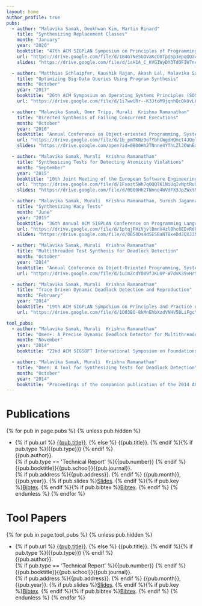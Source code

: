 ```yaml
---
layout: home 
author_profile: true
pubs:
  - author: "Malavika Samak, Deokhwan Kim, Martin Rinard"
    title: "Synthesizing Replacement Classes"
    month: "January"
    year: "2020"
    booktitle: "47th ACM SIGPLAN Symposium on Principles of Programming Languages (POPL)"
    url: "https://drive.google.com/file/d/184G7NeSGOVaKcO8TpI5p3epqQQarHhwz/view?usp=sharing"
    slides: "https://drive.google.com/file/d/1sH1A_C_KVGIWyDY3TdOFIW7ncm_3jh-n/view?usp=sharing"

  - author: "Matthias Schlaipfer, Kaushik Rajan, Akash Lal, Malavika Samak"
    title: "Optimizing Big-Data Queries Using Program Synthesis"
    month: "October"
    year: "2017"
    booktitle: "26th ACM Symposium on Operating Systems Principles (SOSP)"
    url: "https://drive.google.com/file/d/1i7wwURr--K3JtoM9jqnhQcQkUvL6Ov_J/view?usp=sharing"

  - author: "Malavika Samak, Omer Tripp, Murali  Krishna Ramanathan"
    title: "Directed Synthesis of Failing Concurrent Executions"
    month: "October"
    year: "2016"
    booktitle: "Annual Conference on Object-oriented Programming, Systems, Languages, and Applications (OOPSLA)"
    url: "https://drive.google.com/file/d/1b_pmTKNz9ofYbhCWgdHQmct4JQolJftB/view?usp=sharing"
    slides: "https://drive.google.com/open?id=0B00Hh2TNnne4YThLZlJ6WnExV28"

  - author: "Malavika Samak, Murali  Krishna Ramanathan"
    title: "Synthesizing Tests for Detecting Atomicity Violations"
    month: "September"
    year: "2015"
    booktitle: "10th Joint Meeting of the European Software Engineering Conference and the ACM SIGSOFT Symposium on the Foundations of Software Engineering (FSE)"
    url: "https://drive.google.com/file/d/1Fxozt5Wh7q0QQlK1NiUqIvNptRuGKkJu/view?usp=sharing"
    slides: "https://drive.google.com/file/d/0B00Hh2TNnne4WVdFX3JpZWxtM2s/view?usp=sharing"

  - author: "Malavika Samak, Murali  Krishna Ramanathan, Suresh Jagannathan"
    title: "Synthesizing Racy Tests"
    month: "June"
    year: "2015"
    booktitle: "36th Annual ACM SIGPLAN Conference on Programming Language Design and Implementation (PLDI)"
    url: "https://drive.google.com/file/d/1ptqjFHiVjvlBmnV4zl8hc6EDvRdQ0Mdp/view?usp=sharing"
    slides: "https://drive.google.com/file/d/0B50Ds4dSESBaNTBxeDdJQXJ3NlU/view?usp=sharing"

  - author: "Malavika Samak, Murali  Krishna Ramanathan"
    title: "Multithreaded Test Synthesis for Deadlock Detection"
    month: "October"
    year: "2014"
    booktitle: "Annual Conference on Object-Oriented Programming, Systems, Languages, and Applications (OOPSLA)"
    url: "https://drive.google.com/file/d/1uimZcdYO09fJKL0P-W7dvK39vHr5msG_/view?usp=sharing"

  - author: "Malavika Samak, Murali  Krishna Ramanathan"
    title: "Trace Driven Dynamic Deadlock Detection and Reproduction"
    month: "February"
    year: "2014"
    booktitle: "19th ACM SIGPLAN Symposium on Principles and Practice of Parallel Programming (PPoPP)"
    url: "https://drive.google.com/file/d/1O03BO-8kMnEhbXzdVNHV5BLiFgcYggfN/view?usp=sharing"

tool_pubs:
  - author: "Malavika Samak, Murali  Krishna Ramanathan"
    title: "Omen+: A Precise Dynamic Deadlock Detector for Multithreaded Java Libraries"
    month: "November"
    year: "2014"
    booktitle: "22nd ACM SIGSOFT International Symposium on Foundations of Software Engineering (FSE)"

  - author: "Malavika Samak, Murali  Krishna Ramanathan"
    title: "Omen: A Tool for Synthesizing Tests for Deadlock Detection"
    month: "October"
    year: "2014"
    booktitle: "Proceedings of the companion publication of the 2014 ACM SIGPLAN Conference on Systems, Programming, and Applications: Software for Humanity (SPLASH)"
---
```


# Publications

{% for pub in page.pubs %}
{% unless pub.hidden %}
  - {% if pub.url %} [{{pub.title}}]({{pub.url}}).
    {% else %} {{pub.title}}.
    {% endif %}{% if pub.type %}({{pub.type}})
    {% endif %}<br>
    {{pub.author}}.<br>
    {% if pub.type == 'Technical Report' %}{{pub.number}}
    {% endif %}{{pub.booktitle}}{{pub.school}}{{pub.journal}}.<br>
    {% if pub.address %}{{pub.address}}.
    {% endif %} {{pub.month}}, {{pub.year}}. {% if pub.slides %}[Slides]({{pub.slides}}).
    {% endif %}{% if pub.key %}[Bibtex](http://groups.csail.mit.edu/commit/bibtex.cgi?key={{pub.key}}).
    {% endif %}{% if pub.bibtex %}[Bibtex]({{pub.bibtex}}).
    {% endif %}
{% endunless %}
{% endfor %}

# Tool Papers
{% for pub in page.tool_pubs %}
{% unless pub.hidden %}
  - {% if pub.url %} [{{pub.title}}]({{pub.url}}).
    {% else %} {{pub.title}}.
    {% endif %}{% if pub.type %}({{pub.type}})
    {% endif %}<br>
    {{pub.author}}.<br>
    {% if pub.type == 'Technical Report' %}{{pub.number}}
    {% endif %}{{pub.booktitle}}{{pub.school}}{{pub.journal}}.<br>
    {% if pub.address %}{{pub.address}}.
    {% endif %} {{pub.month}}, {{pub.year}}. {% if pub.slides %}[Slides]({{pub.slides}}).
    {% endif %}{% if pub.key %}[Bibtex](http://groups.csail.mit.edu/commit/bibtex.cgi?key={{pub.key}}).
    {% endif %}{% if pub.bibtex %}[Bibtex]({{pub.bibtex}}).
    {% endif %}
{% endunless %}
{% endfor %}
